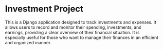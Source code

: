 # Investment Project
This is a Django application designed to track investments and expenses. It allows users to record and monitor their spending, investments, and earnings, providing a clear overview of their financial situation. It is especially useful for those who want to manage their finances in an efficient and organized manner.
